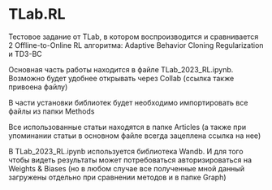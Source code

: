# TLab.RL
Тестовое задание от TLab, в котором воспроизводится и сравнивается 2 Offline-to-Online RL алгоритма: Adaptive Behavior Cloning Regularization и TD3-BC 

Основная часть работы находится в файле TLab_2023_RL.ipynb. Возможно будет удобнее открывать через Collab (ссылка также привоена файлу)

В части установки библиотек будет необходимо импортировать все файлы из папки Methods

Все использованные статьи находятся в папке Articles (а также при упоминании статьи в основном файле всегда зацеплена ссылка на нее)

В TLab_2023_RL.ipynb используется библиотека Wandb. И для того чтобы видеть результаты может потребоваться авторизироваться на Weights & Biases (но в любом случае все полученные мной данный загружены отдельно при сравнении методов и в папке Graph) 
